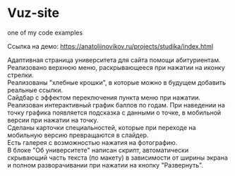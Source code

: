 # Vuz-site
one of my code examples

Ссылка на демо: https://anatoliinovikov.ru/projects/studika/index.html

Адаптивная страница университета для сайта помощи абитуриентам.<br/>
Реализовано верхнюю меню, раскрывающееся при нажатии на иконку стрелки.<br/>
Реализованы "хлебные крошки", в которые можно в будущем добавить реальные ссылки.<br/>
Сайдбар с эффектом переключения пункта меню при нажатии.<br/>
Реализован интерактивный график баллов по годам. При наведении на точку графика появляется подсказка с данными о точке, в мобильной версии при нажатии на точку.<br/>
Сделаны карточки специальностей, которые при переходе на мобильную версию превращаются в слайдер.<br/>
Есть галерея с возможностью нажатия на фотографию.<br/>
В блоке "Об университете" написан скрипт, автоматически скрывающий часть текста (по макету) в зависимости от ширины экрана и полном разворачивании при нажатии на кнопку "Развернуть".
